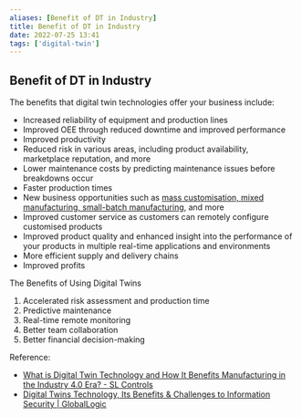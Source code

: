 ```yaml
---
aliases: [Benefit of DT in Industry]
title: Benefit of DT in Industry
date: 2022-07-25 13:41
tags: ['digital-twin']
---
```


## Benefit of DT in Industry

The benefits that digital twin technologies offer your business include:

- Increased reliability of equipment and production lines
- Improved OEE through reduced downtime and improved performance
- Improved productivity
- Reduced risk in various areas, including product availability, marketplace reputation, and more
- Lower maintenance costs by predicting maintenance issues before breakdowns occur
- Faster production times
- New business opportunities such as [mass customisation, mixed manufacturing, small-batch manufacturing](https://slcontrols.com/how-industry-4-0-supports-flexibility-and-mass-customisation/), and more
- Improved customer service as customers can remotely configure customised products
- Improved product quality and enhanced insight into the performance of your products in multiple real-time applications and environments
- More efficient supply and delivery chains
- Improved profits

The Benefits of Using Digital Twins

1. Accelerated risk assessment and production time
2. Predictive maintenance
3. Real-time remote monitoring
4. Better team collaboration
5. Better financial decision-making

Reference:

- [What is Digital Twin Technology and How It Benefits Manufacturing in the Industry 4.0 Era? - SL Controls](https://slcontrols.com/en/what-is-digital-twin-technology-and-how-can-it-benefit-manufacturing/)
- [Digital Twins Technology, Its Benefits & Challenges to Information Security | GlobalLogic](https://www.globallogic.com/insights/blogs/if-you-build-products-you-should-be-using-digital-twins/)
